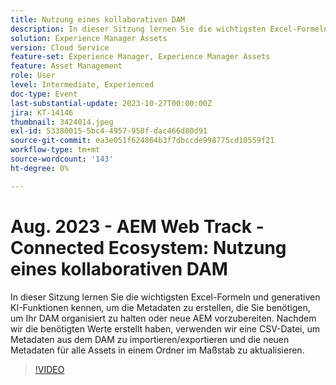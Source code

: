 ```yaml
---
title: Nutzung eines kollaborativen DAM
description: In dieser Sitzung lernen Sie die wichtigsten Excel-Formeln und generativen KI-Funktionen kennen, um die Metadaten zu erstellen, die Sie benötigen, um Ihr DAM organisiert zu halten oder neue AEM vorzubereiten. Nachdem wir die benötigten Werte erstellt haben, verwenden wir eine CSV-Datei, um Metadaten aus dem DAM zu importieren/exportieren und die neuen Metadaten für alle Assets in einem Ordner im Maßstab zu aktualisieren.
solution: Experience Manager Assets
version: Cloud Service
feature-set: Experience Manager, Experience Manager Assets
feature: Asset Management
role: User
level: Intermediate, Experienced
doc-type: Event
last-substantial-update: 2023-10-27T00:00:00Z
jira: KT-14146
thumbnail: 3424014.jpeg
exl-id: 53380015-5bc4-4957-958f-dac466d80d91
source-git-commit: ea3e051f624864b3f7dbccde998775cd10559f21
workflow-type: tm+mt
source-wordcount: '143'
ht-degree: 0%

---
```


# Aug. 2023 - AEM Web Track - Connected Ecosystem: Nutzung eines kollaborativen DAM

In dieser Sitzung lernen Sie die wichtigsten Excel-Formeln und generativen KI-Funktionen kennen, um die Metadaten zu erstellen, die Sie benötigen, um Ihr DAM organisiert zu halten oder neue AEM vorzubereiten. Nachdem wir die benötigten Werte erstellt haben, verwenden wir eine CSV-Datei, um Metadaten aus dem DAM zu importieren/exportieren und die neuen Metadaten für alle Assets in einem Ordner im Maßstab zu aktualisieren.

>[!VIDEO](https://video.tv.adobe.com/v/3424014/?learn=on)
